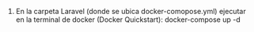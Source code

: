 1. En la carpeta Laravel (donde se ubica docker-comopose.yml) ejecutar en la terminal de docker (Docker Quickstart):
docker-compose up -d
